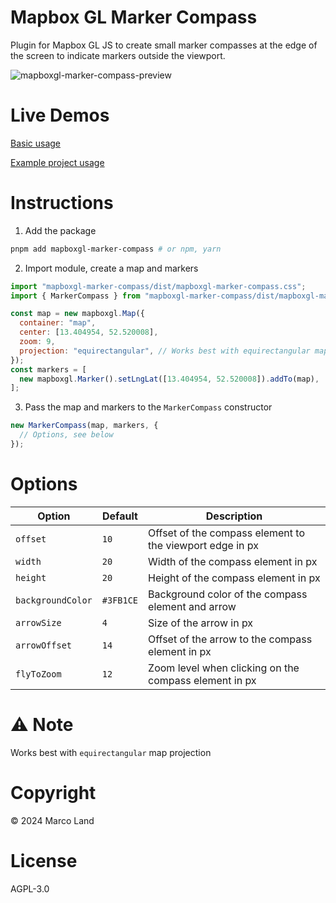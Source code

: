 # Mapbox GL Marker Compass

Plugin for Mapbox GL JS to create small marker compasses at the edge of the screen to indicate markers outside the viewport.

![mapboxgl-marker-compass-preview](https://github.com/marco-land/mapboxgl-marker-compass/assets/24410335/ed9cfcca-1684-41ef-8d9c-451fbb5e7d80)

# Live Demos

[Basic usage](https://mapbox-gl-marker-compass.netlify.app)

[Example project usage](https://boote-bojen-pokale.de/)

# Instructions

1. Add the package

```bash
pnpm add mapboxgl-marker-compass # or npm, yarn
```

2. Import module, create a map and markers

```javascript
import "mapboxgl-marker-compass/dist/mapboxgl-marker-compass.css";
import { MarkerCompass } from "mapboxgl-marker-compass/dist/mapboxgl-marker-compass.mjs";

const map = new mapboxgl.Map({
  container: "map",
  center: [13.404954, 52.520008],
  zoom: 9,
  projection: "equirectangular", // Works best with equirectangular maps
});
const markers = [
  new mapboxgl.Marker().setLngLat([13.404954, 52.520008]).addTo(map),
];
```

3. Pass the map and markers to the `MarkerCompass` constructor

```javascript
new MarkerCompass(map, markers, {
  // Options, see below
});
```

# Options

| Option            | Default   | Description                                              |
| ----------------- | --------- | -------------------------------------------------------- |
| `offset`          | `10`      | Offset of the compass element to the viewport edge in px |
| `width`           | `20`      | Width of the compass element in px                       |
| `height`          | `20`      | Height of the compass element in px                      |
| `backgroundColor` | `#3FB1CE` | Background color of the compass element and arrow        |
| `arrowSize`       | `4`       | Size of the arrow in px                                  |
| `arrowOffset`     | `14`      | Offset of the arrow to the compass element in px         |
| `flyToZoom`       | `12`      | Zoom level when clicking on the compass element in px    |

# ⚠️ Note

Works best with `equirectangular` map projection

# Copyright

© 2024 Marco Land

# License

AGPL-3.0
